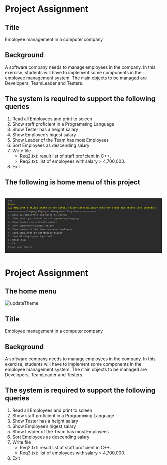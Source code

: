 # Project Assignment
## Title 
Employee management in a computer company
## Background
A software company needs to manage employees in the company. In this 
exercise, students will have to implement some components in the employee 
management system. The main objects to be managed are Developers, 
TeamLeader and Testers.
## The system is required to support the following queries
1. Read all Employees and print to screen
2. Show staff proficient in a Programming Language
3. Show Tester has a height salary
4. Show Employee’s higest salary
5. Show Leader of the Team has most Employees
6. Sort Employees as descending salary
7. Write file
    - Req2.txt: result list of staff proficient in C++. 
    - Req3.txt: list of employees with salary > 4,700,000. 
8. Exit
## The following is home menu of this project
![image info](./doc/asmPRO192.png)
=======
# Project Assignment
## The home menu
![updateTheme](https://github.com/lcaohoanq/PRO192-ASM-FPT/assets/136492579/2ca33c5d-3d84-49d4-8a2b-467113651a07)
## Title 
Employee management in a computer company
## Background
A software company needs to manage employees in the company. In this 
exercise, students will have to implement some components in the employee 
management system. The main objects to be managed are Developers, 
TeamLeader and Testers.
## The system is required to support the following queries
1. Read all Employees and print to screen
2. Show staff proficient in a Programming Language
3. Show Tester has a height salary
4. Show Employee’s higest salary
5. Show Leader of the Team has most Employees
6. Sort Employees as descending salary
7. Write file
    - Req2.txt: result list of staff proficient in C++. 
    - Req3.txt: list of employees with salary > 4,700,000. 
8. Exit
